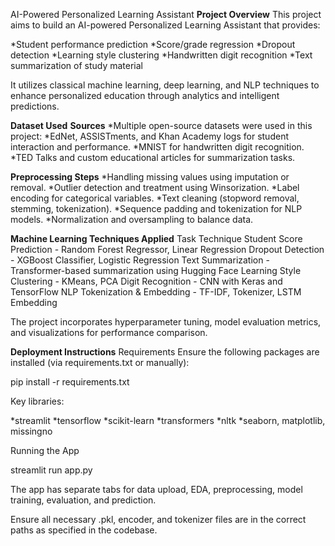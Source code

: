 AI-Powered Personalized Learning Assistant
**Project Overview**
This project aims to build an AI-powered Personalized Learning Assistant that provides:

*Student performance prediction
*Score/grade regression
*Dropout detection
*Learning style clustering
*Handwritten digit recognition
*Text summarization of study material

It utilizes classical machine learning, deep learning, and NLP techniques to enhance personalized education through analytics and intelligent predictions.

**Dataset Used**
**Sources**
*Multiple open-source datasets were used in this project:
*EdNet, ASSISTments, and Khan Academy logs for student interaction and performance.
*MNIST for handwritten digit recognition.
*TED Talks and custom educational articles for summarization tasks.

**Preprocessing Steps**
*Handling missing values using imputation or removal.
*Outlier detection and treatment using Winsorization.
*Label encoding for categorical variables.
*Text cleaning (stopword removal, stemming, tokenization).
*Sequence padding and tokenization for NLP models.
*Normalization and oversampling to balance data.

**Machine Learning Techniques Applied**
Task	Technique
Student Score Prediction	-  Random Forest Regressor, Linear Regression
Dropout Detection	-  XGBoost Classifier, Logistic Regression
Text Summarization	-  Transformer-based summarization using Hugging Face
Learning Style Clustering	-  KMeans, PCA
Digit Recognition	-  CNN with Keras and TensorFlow
NLP Tokenization & Embedding	-  TF-IDF, Tokenizer, LSTM Embedding

The project incorporates hyperparameter tuning, model evaluation metrics, and visualizations for performance comparison.

**Deployment Instructions**
Requirements
Ensure the following packages are installed (via requirements.txt or manually):

pip install -r requirements.txt

Key libraries:

*streamlit
*tensorflow
*scikit-learn
*transformers
*nltk
*seaborn, matplotlib, missingno

Running the App

streamlit run app.py

The app has separate tabs for data upload, EDA, preprocessing, model training, evaluation, and prediction.

Ensure all necessary .pkl, encoder, and tokenizer files are in the correct paths as specified in the codebase.

